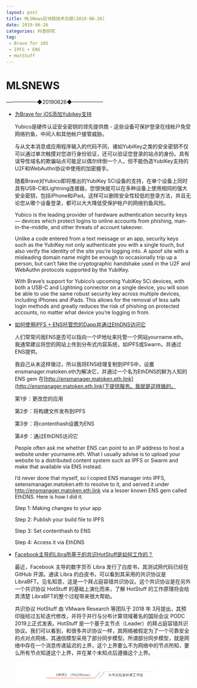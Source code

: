 ```yaml
---
layout: post
title: MLSNews区块链技术日报(2019-06-26)
date: 2019-06-26 
categories: 科普研究
tag:  
 - Brave for iOS
 - IPFS + ENS
 - HotStuff
--- 
```

# ​MLSNEWS

——————◆20190626◆——————
* [为Brave for iOS添加Yubikey支持](https://brave.com/ios-yubikey-support/?ref=tokendailyhttps://brave.com/ios-yubikey-support/?ref=tokendaily)

  Yubico是硬件认证安全密钥的领先提供商 - 这些设备可保护登录在线帐户免受网络钓鱼，中间人和其他帐户接管威胁。

  与从文本消息或应用程序输入的代码不同，诸如YubiKey之类的安全密钥不仅可以通过单次触摸对您进行身份验证，还可以验证您登录的站点的身份。具有误导性域名的欺骗站点可能足以偶尔绊倒一个人，但不能伪造YubiKey支持的U2F和WebAuthn协议中使用的加密握手。

  随着Brave对Yubico即将推出的YubiKey 5Ci设备的支持，在单个设备上同时具有USB-C和Lightning连接器，您很快就可以在多种设备上使用相同的强大安全密钥，包括iPhone和iPad。这样可以删除安全性较低的登录方法，并且无论您从哪个设备登录，都可以大大降低受保护帐户的网络钓鱼风险。

  Yubico is the leading provider of hardware authentication security keys — devices which protect logins to online accounts from phishing, man-in-the-middle, and other threats of account takeover.

  Unlike a code entered from a text message or an app, security keys such as the YubiKey not only authenticate you with a single touch, but also verify the identity of the site you’re logging into. A spoof site with a misleading domain name might be enough to occasionally trip up a person, but can’t fake the cryptographic handshake used in the U2F and WebAuthn protocols supported by the YubiKey.

  With Brave’s support for Yubico’s upcoming YubiKey 5Ci devices, with both a USB-C and Lightning connector on a single device, you will soon be able to use the same robust security key across multiple devices, including iPhones and iPads. This allows for the removal of less safe login methods and greatly reduces the risk of phishing on protected accounts, no matter what device you’re logging in from.
* [如何使用IPFS + ENS托管您的Dapp并通过EthDNS访问它](https://medium.com/the-ethereum-name-service/how-to-host-your-dapp-with-ipfs-ens-and-access-it-via-ethdns-c96046059d87)

  人们常常问我ENS是否可以指向一个IP地址来托管一个网站yourname.eth。我通常建议将您的网站上传到分布式内容系统，如IPFS或Swarm，并通过ENS提供。

  我自己从未这样做过，所以我将ENS经理复制到IPFS中，设置ensmanager.matoken.eth为解决它，并通过一个名为EthDNS的鲜为人知的ENS gem 在[http://ensmanager.matoken.eth.link](http://ensmanager.matoken.eth.link)下提供服务。我就是这样做的。

  第1步：更改您的应用
  
  第2步：将构建文件发布到IPFS

  第3步：将contenthash设置为ENS

  第4步：通过EthDNS访问它
  
  People often ask me whether ENS can point to an IP address to host a website under yourname.eth. What I usually advise is to upload your website to a distributed content system such as IPFS or Swarm and make that available via ENS instead.

  I’d never done that myself, so I copied ENS manager into IPFS, setensmanager.matoken.eth to resolve to it, and served it under http://ensmanager.matoken.eth.link via a lesser known ENS gem called EthDNS. Here is how I did it.
  
  Step 1: Making changes to your app

  Step 2: Publish your build file to IPFS

  Step 3: Set contenthash to ENS

  Step 4: Access it via EthDNS
* [Facebook主导的Libra所基于的共识HotStuff是如何工作的？](https://mp.weixin.qq.com/s/TJNKUs8wRiFwoGikHRLgmg)

  最近，Facebook 主导的数字货币 Libra 发行了白皮书，其测试网代码已经在 GitHub 开源。通读 Libra 的白皮书，可以看到其采用的共识协议是 LibraBFT。见名知意，这是一个拜占庭容错共识协议。这个共识协议是在另外一个共识协议 HotStuff 的基础上演化而来，了解 HotStuff 的工作原理将会给弄清楚 LibraBFT的整个过程带来很大帮助。

  共识协议 HotStuff 由 VMware Research 等团队于 2018 年 3月提出，其预印版经过五轮迭代修改，并将于并行与分布计算领域著名的国际会议 PODC 2019上正式发表。HotStuff 是一个基于主节点（Leader）的拜占庭容错共识协议。我们可以看到，和很多共识协议一样，其网络被假定为了一个可靠安全的点对点网络，其通信模型采用了部分同步模型。所谓部分同步模型，就是网络中存在一个消息传递延迟的上界，这个上界要么不为网络中的节点所知，要么所有节点知道这个上界，并在某个未知点后遵循这个上界。
  
  ![](/image/footlogo.png)